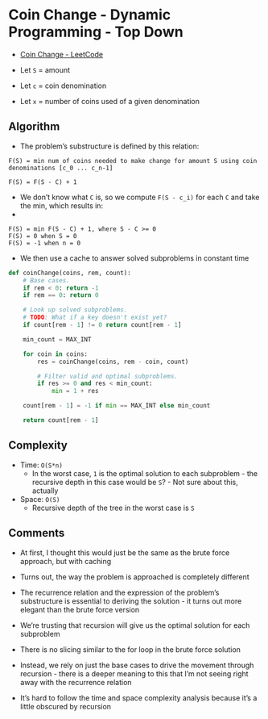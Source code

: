 # Coin Change - Dynamic Programming - Top Down

* [Coin Change - LeetCode](https://leetcode.com/problems/coin-change/solution/)

* Let `S` = amount
* Let `c` = coin denomination
* Let `x` = number of coins used of a given denomination

## Algorithm

* The problem’s substructure is defined by this relation:

```
F(S) = min num of coins needed to make change for amount S using coin denominations [c_0 ... c_n-1]

F(S) = F(S - C) + 1
```

* We don’t know what `C` is, so we compute `F(S - c_i)` for each `C` and take the min, which results in:
*
```
F(S) = min F(S - C) + 1, where S - C >= 0
F(S) = 0 when S = 0
F(S) = -1 when n = 0
```

* We then use a cache to answer solved subproblems in constant time

```py
def coinChange(coins, rem, count):
	# Base cases.
	if rem < 0: return -1
	if rem == 0: return 0

	# Look up solved subproblems.
	# TODO: What if a key doesn't exist yet?
	if count[rem - 1] != 0 return count[rem - 1]

	min_count = MAX_INT

	for coin in coins:
		res = coinChange(coins, rem - coin, count)

		# Filter valid and optimal subproblems.
		if res >= 0 and res < min_count:
			min = 1 + res

	count[rem - 1] = -1 if min == MAX_INT else min_count

	return count[rem - 1]
```

## Complexity

* Time: `O(S*n)`
	* In the worst case, `1` is the optimal solution to each subproblem - the recursive depth in this case would be `S`? - Not sure about this, actually
* Space: `O(S)`
	* Recursive depth of the tree in the worst case is `S`

## Comments

* At first, I thought this would just be the same as the brute force approach, but with caching
* Turns out, the way the problem is approached is completely different
* The recurrence relation and the expression of the problem’s substructure is essential to deriving the solution - it turns out more elegant than the brute force version
* We’re trusting that recursion will give us the optimal solution for each subproblem

* There is no slicing similar to the for loop in the brute force solution
* Instead, we rely on just the base cases to drive the movement through recursion - there is a deeper meaning to this that I’m not seeing right away with the recurrence relation

* It’s hard to follow the time and space complexity analysis because it’s a little obscured by recursion
